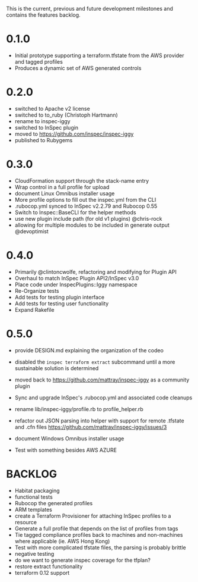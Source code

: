 This is the current, previous and future development milestones and contains the features backlog.

# 0.1.0 #
* Initial prototype supporting a terraform.tfstate from the AWS provider and tagged profiles
* Produces a dynamic set of AWS generated controls

# 0.2.0 #
* switched to Apache v2 license
* switched to to_ruby (Christoph Hartmann)
* rename to inspec-iggy
* switched to InSpec plugin
* moved to https://github.com/inspec/inspec-iggy
* published to Rubygems

# 0.3.0 #
* CloudFormation support through the stack-name entry
* Wrap control in a full profile for upload
* document Linux Omnibus installer usage
* More profile options to fill out the inspec.yml from the CLI
* .rubocop.yml synced to InSpec v2.2.79 and Rubocop 0.55
* Switch to Inspec::BaseCLI for the helper methods
* use new plugin include path (for old v1 plugins) @chris-rock
* allowing for multiple modules to be included in generate output @devoptimist

# 0.4.0 #
* Primarily @clintoncwolfe, refactoring and modifying for Plugin API
* Overhaul to match InSpec Plugin API2/InSpec v3.0
* Place code under InspecPlugins::Iggy namespace
* Re-Organize tests
* Add tests for testing plugin interface
* Add tests for testing user functionality
* Expand Rakefile

# 0.5.0
* provide DESIGN.md explaining the organization of the codeo
* disabled the `inspec terraform extract` subcommand until a more sustainable solution is determined
* moved back to https://github.com/mattray/inspec-iggy as a community plugin
* Sync and upgrade InSpec's .rubocop.yml and associated code cleanups
* rename lib/inspec-iggy/profile.rb to profile_helper.rb

* refactor out JSON parsing into helper with support for remote .tfstate and .cfn files
https://github.com/mattray/inspec-iggy/issues/3
* document Windows Omnibus installer usage
* Test with something besides AWS AZURE

# BACKLOG #
* Habitat packaging
* functional tests
* Rubocop the generated profiles
* ARM templates
* create a Terraform Provisioner for attaching InSpec profiles to a resource
* Generate a full profile that depends on the list of profiles from tags
* Tie tagged compliance profiles back to machines and non-machines where applicable (ie. AWS Hong Kong)
* Test with more complicated tfstate files, the parsing is probably brittle
* negative testing
* do we want to generate inspec coverage for the tfplan?
* restore extract functionality
* terraform 0.12 support
